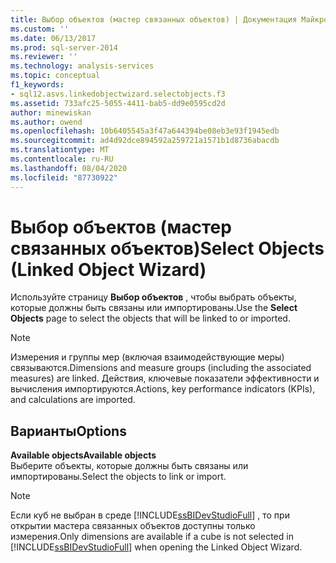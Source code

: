 ```yaml
---
title: Выбор объектов (мастер связанных объектов) | Документация Майкрософт
ms.custom: ''
ms.date: 06/13/2017
ms.prod: sql-server-2014
ms.reviewer: ''
ms.technology: analysis-services
ms.topic: conceptual
f1_keywords:
- sql12.asvs.linkedobjectwizard.selectobjects.f3
ms.assetid: 733afc25-5055-4411-bab5-dd9e0595cd2d
author: minewiskan
ms.author: owend
ms.openlocfilehash: 10b6405545a3f47a644394be08eb3e93f1945edb
ms.sourcegitcommit: ad4d92dce894592a259721a1571b1d8736abacdb
ms.translationtype: MT
ms.contentlocale: ru-RU
ms.lasthandoff: 08/04/2020
ms.locfileid: "87730922"
---
```

# <a name="select-objects-linked-object-wizard"></a><span data-ttu-id="19134-102">Выбор объектов (мастер связанных объектов)</span><span class="sxs-lookup"><span data-stu-id="19134-102">Select Objects (Linked Object Wizard)</span></span>
  <span data-ttu-id="19134-103">Используйте страницу **Выбор объектов** , чтобы выбрать объекты, которые должны быть связаны или импортированы.</span><span class="sxs-lookup"><span data-stu-id="19134-103">Use the **Select Objects** page to select the objects that will be linked to or imported.</span></span>  
  
> [!NOTE]  
>  <span data-ttu-id="19134-104">Измерения и группы мер (включая взаимодействующие меры) связываются.</span><span class="sxs-lookup"><span data-stu-id="19134-104">Dimensions and measure groups (including the associated measures) are linked.</span></span> <span data-ttu-id="19134-105">Действия, ключевые показатели эффективности и вычисления импортируются.</span><span class="sxs-lookup"><span data-stu-id="19134-105">Actions, key performance indicators (KPIs), and calculations are imported.</span></span>  
  
## <a name="options"></a><span data-ttu-id="19134-106">Варианты</span><span class="sxs-lookup"><span data-stu-id="19134-106">Options</span></span>  
 <span data-ttu-id="19134-107">**Available objects**</span><span class="sxs-lookup"><span data-stu-id="19134-107">**Available objects**</span></span>  
 <span data-ttu-id="19134-108">Выберите объекты, которые должны быть связаны или импортированы.</span><span class="sxs-lookup"><span data-stu-id="19134-108">Select the objects to link or import.</span></span>  
  
> [!NOTE]  
>  <span data-ttu-id="19134-109">Если куб не выбран в среде [!INCLUDE[ssBIDevStudioFull](../includes/ssbidevstudiofull-md.md)] , то при открытии мастера связанных объектов доступны только измерения.</span><span class="sxs-lookup"><span data-stu-id="19134-109">Only dimensions are available if a cube is not selected in [!INCLUDE[ssBIDevStudioFull](../includes/ssbidevstudiofull-md.md)] when opening the Linked Object Wizard.</span></span>  
  
  
